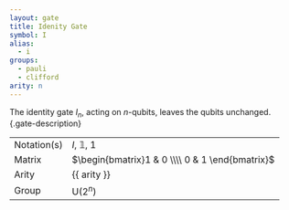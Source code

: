 ```yaml
---
layout: gate
title: Idenity Gate
symbol: I
alias:
  - i
groups:
  - pauli
  - clifford
arity: n
---
```


The identity gate $I_n$, acting on $n$-qubits, leaves the qubits unchanged. {.gate-description}

|             |                                                 |
| ----------- | ----------------------------------------------- |
| Notation(s) | $I$, $\mathbb{1}$, $1$                          |
| Matrix      | $\begin{bmatrix}1 & 0 \\\\ 0 & 1 \end{bmatrix}$ |
| Arity       | {{ arity }}                                     |
| Group       | $\mathsf{U}(2^n)$                               |

